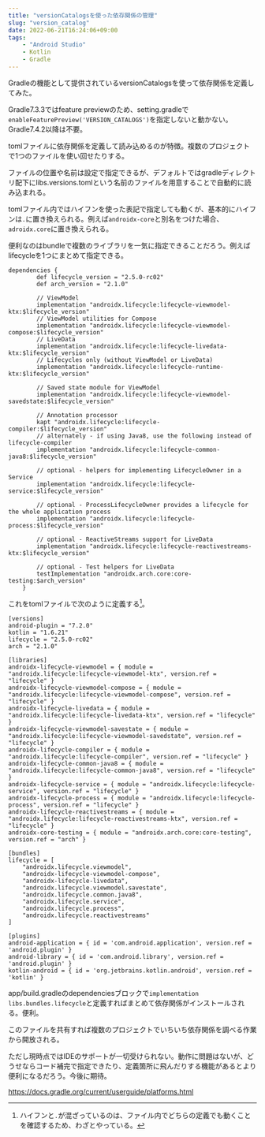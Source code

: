 ```yaml
---
title: "versionCatalogsを使った依存関係の管理"
slug: "version_catalog"
date: 2022-06-21T16:24:06+09:00
tags:
    - "Android Studio"
    - Kotlin
    - Gradle
---
```


Gradleの機能として提供されているversionCatalogsを使って依存関係を定義してみた。

<!--more-->

Gradle7.3.3ではfeature previewのため、setting.gradleで`enableFeaturePreview('VERSION_CATALOGS')`を指定しないと動かない。Gradle7.4.2以降は不要。

tomlファイルに依存関係を定義して読み込めるのが特徴。複数のプロジェクトで1つのファイルを使い回せたりする。

ファイルの位置や名前は設定で指定できるが、デフォルトではgradleディレクトリ配下にlibs.versions.tomlという名前のファイルを用意することで自動的に読み込まれる。

tomlファイル内ではハイフンを使った表記で指定しても動くが、基本的にハイフンは`.`に置き換えられる。例えば`androidx-core`と別名をつけた場合、`adroidx.core`に置き換えられる。

便利なのはbundleで複数のライブラリを一気に指定できることだろう。例えばlifecycleを1つにまとめて指定できる。

```
dependencies {
        def lifecycle_version = "2.5.0-rc02"
        def arch_version = "2.1.0"

        // ViewModel
        implementation "androidx.lifecycle:lifecycle-viewmodel-ktx:$lifecycle_version"
        // ViewModel utilities for Compose
        implementation "androidx.lifecycle:lifecycle-viewmodel-compose:$lifecycle_version"
        // LiveData
        implementation "androidx.lifecycle:lifecycle-livedata-ktx:$lifecycle_version"
        // Lifecycles only (without ViewModel or LiveData)
        implementation "androidx.lifecycle:lifecycle-runtime-ktx:$lifecycle_version"

        // Saved state module for ViewModel
        implementation "androidx.lifecycle:lifecycle-viewmodel-savedstate:$lifecycle_version"

        // Annotation processor
        kapt "androidx.lifecycle:lifecycle-compiler:$lifecycle_version"
        // alternately - if using Java8, use the following instead of lifecycle-compiler
        implementation "androidx.lifecycle:lifecycle-common-java8:$lifecycle_version"

        // optional - helpers for implementing LifecycleOwner in a Service
        implementation "androidx.lifecycle:lifecycle-service:$lifecycle_version"

        // optional - ProcessLifecycleOwner provides a lifecycle for the whole application process
        implementation "androidx.lifecycle:lifecycle-process:$lifecycle_version"

        // optional - ReactiveStreams support for LiveData
        implementation "androidx.lifecycle:lifecycle-reactivestreams-ktx:$lifecycle_version"

        // optional - Test helpers for LiveData
        testImplementation "androidx.arch.core:core-testing:$arch_version"
    }
```

これをtomlファイルで次のように定義する[^1]。

```
[versions]
android-plugin = "7.2.0"
kotlin = "1.6.21"
lifecycle = "2.5.0-rc02"
arch = "2.1.0"

[libraries]
androidx-lifecycle-viewmodel = { module = "androidx.lifecycle:lifecycle-viewmodel-ktx", version.ref = "lifecycle" }
androidx-lifecycle-viewmodel-compose = { module = "androidx.lifecycle:lifecycle-viewmodel-compose", version.ref = "lifecycle" }
androidx-lifecycle-livedata = { module = "androidx.lifecycle:lifecycle-livedata-ktx", version.ref = "lifecycle" }
androidx-lifecycle-viewmodel-savestate = { module = "androidx.lifecycle:lifecycle-viewmodel-savedstate", version.ref = "lifecycle" }
androidx-lifecycle-compiler = { module = "androidx.lifecycle:lifecycle-compiler", version.ref = "lifecycle" }
androidx-lifecycle-common-java8 = { module = "androidx.lifecycle:lifecycle-common-java8", version.ref = "lifecycle" }
androidx-lifecycle-service = { module = "androidx.lifecycle:lifecycle-service", version.ref = "lifecycle" }
androidx-lifecycle-process = { module = "androidx.lifecycle:lifecycle-process", version.ref = "lifecycle" }
androidx-lifecycle-reactivestreams = { module = "androidx.lifecycle:lifecycle-reactivestreams-ktx", version.ref = "lifecycle" }
androidx-core-testing = { module = "androidx.arch.core:core-testing", version.ref = "arch" }

[bundles]
lifecycle = [
    "androidx.lifecycle.viewmodel",
    "androidx-lifecycle-viewmodel-compose",
    "androidx-lifecycle-livedata",
    "androidx.lifecycle.viewmodel.savestate",
    "androidx.lifecycle.common.java8",
    "androidx.lifecycle.service",
    "androidx.lifecycle.process",
    "androidx.lifecycle.reactivestreams"
]

[plugins]
android-application = { id = 'com.android.application', version.ref = 'android.plugin' }
android-library = { id = 'com.android.library', version.ref = 'android.plugin' }
kotlin-android = { id = 'org.jetbrains.kotlin.android', version.ref = 'kotlin' }
```

app/build.gradleのdependenciesブロックで`implementation libs.bundles.lifecycle`と定義すればまとめて依存関係がインストールされる。便利。

このファイルを共有すれば複数のプロジェクトでいちいち依存関係を調べる作業から開放される。

ただし現時点ではIDEのサポートが一切受けられない。動作に問題はないが、どうせならコード補完で指定できたり、定義箇所に飛んだりする機能があるとより便利になるだろう。今後に期待。

https://docs.gradle.org/current/userguide/platforms.html

[^1]: ハイフンと`.`が混ざっているのは、ファイル内でどちらの定義でも動くことを確認するため、わざとやっている。